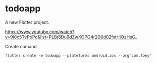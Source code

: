 # todoapp

A new Flutter project.

https://www.youtube.com/watch?v=9i0c5TvPoPc&list=PLBt8Du9dZwKOPG4r2D0d02fstHiOzHsG_

Create comand
```
flutter create -e todoapp --plateforms android,ios --org"com.toey"
```